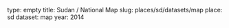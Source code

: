 type: empty
title: Sudan / National Map
slug: places/sd/datasets/map
place: sd
dataset: map
year: 2014
